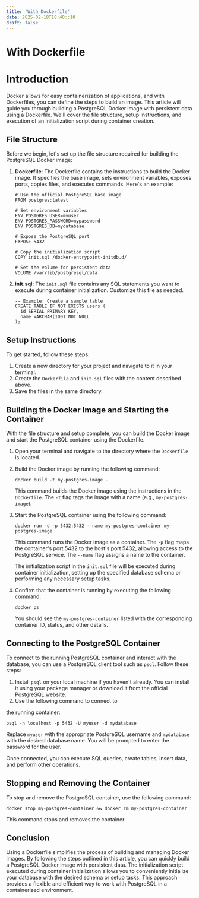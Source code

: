 ```yaml
---
title: 'With Dockerfile'
date: 2025-02-18T18:40::10
draft: false
---
```


# With Dockerfile

# Introduction

Docker allows for easy containerization of applications, and with Dockerfiles, you can define the steps to build an image. This article will guide you through building a PostgreSQL Docker image with persistent data using a Dockerfile. We'll cover the file structure, setup instructions, and execution of an initialization script during container creation.

## File Structure

Before we begin, let's set up the file structure required for building the PostgreSQL Docker image:

1. **Dockerfile**: The Dockerfile contains the instructions to build the Docker image. It specifies the base image, sets environment variables, exposes ports, copies files, and executes commands. Here's an example:

   ```
   # Use the official PostgreSQL base image
   FROM postgres:latest

   # Set environment variables
   ENV POSTGRES_USER=myuser
   ENV POSTGRES_PASSWORD=mypassword
   ENV POSTGRES_DB=mydatabase

   # Expose the PostgreSQL port
   EXPOSE 5432

   # Copy the initialization script
   COPY init.sql /docker-entrypoint-initdb.d/

   # Set the volume for persistent data
   VOLUME /var/lib/postgresql/data

   ```

2. **init.sql**: The `init.sql` file contains any SQL statements you want to execute during container initialization. Customize this file as needed.

   ```
   -- Example: Create a sample table
   CREATE TABLE IF NOT EXISTS users (
     id SERIAL PRIMARY KEY,
     name VARCHAR(100) NOT NULL
   );

   ```

## Setup Instructions

To get started, follow these steps:

1. Create a new directory for your project and navigate to it in your terminal.
2. Create the `Dockerfile` and `init.sql` files with the content described above.
3. Save the files in the same directory.

## Building the Docker Image and Starting the Container

With the file structure and setup complete, you can build the Docker image and start the PostgreSQL container using the Dockerfile.

1. Open your terminal and navigate to the directory where the `Dockerfile` is located.
2. Build the Docker image by running the following command:

   ```
   docker build -t my-postgres-image .

   ```

   This command builds the Docker image using the instructions in the `Dockerfile`. The `-t` flag tags the image with a name (e.g., `my-postgres-image`).

3. Start the PostgreSQL container using the following command:

   ```
   docker run -d -p 5432:5432 --name my-postgres-container my-postgres-image

   ```

   This command runs the Docker image as a container. The `-p` flag maps the container's port 5432 to the host's port 5432, allowing access to the PostgreSQL service. The `--name` flag assigns a name to the container.

   The initialization script in the `init.sql` file will be executed during container initialization, setting up the specified database schema or performing any necessary setup tasks.

4. Confirm that the container is running by executing the following command:

   ```
   docker ps

   ```

   You should see the `my-postgres-container` listed with the corresponding container ID, status, and other details.

## Connecting to the PostgreSQL Container

To connect to the running PostgreSQL container and interact with the database, you can use a PostgreSQL client tool such as `psql`. Follow these steps:

1. Install `psql` on your local machine if you haven't already. You can install it using your package manager or download it from the official PostgreSQL website.
2. Use the following command to connect to

the running container:

```
psql -h localhost -p 5432 -U myuser -d mydatabase

```

Replace `myuser` with the appropriate PostgreSQL username and `mydatabase` with the desired database name. You will be prompted to enter the password for the user.

Once connected, you can execute SQL queries, create tables, insert data, and perform other operations.

## Stopping and Removing the Container

To stop and remove the PostgreSQL container, use the following command:

```
docker stop my-postgres-container && docker rm my-postgres-container

```

This command stops and removes the container.

## Conclusion

Using a Dockerfile simplifies the process of building and managing Docker images. By following the steps outlined in this article, you can quickly build a PostgreSQL Docker image with persistent data. The initialization script executed during container initialization allows you to conveniently initialize your database with the desired schema or setup tasks. This approach provides a flexible and efficient way to work with PostgreSQL in a containerized environment.
